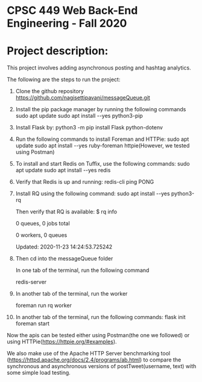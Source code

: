 # CPSC 449 Web Back-End Engineering - Fall 2020

# Project description: 

This project involves adding asynchronous posting and hashtag analytics.

The following are the steps to run the project:
1. Clone the github repository https://github.com/nagisettipavani/messageQueue.git
2. Install the pip package manager by running the following commands
    sudo apt update
    sudo apt install --yes python3-pip
   
3. Install Flask by:
    python3 -m pip install Flask python-dotenv
   
4. Run the following commands to install Foreman and HTTPie:
    sudo apt update
    sudo apt install --yes ruby-foreman httpie(However, we tested using Postman)

5. To install and start Redis on Tuffix, use the following commands:
    sudo apt update
    sudo apt install --yes redis

6. Verify that Redis is up and running:
    redis-cli ping 
    PONG

7. Install RQ using the following command:
    sudo apt install --yes python3-rq

    Then verify that RQ is available:
    $ rq info
    
    0 queues, 0 jobs total

    0 workers, 0 queues

    Updated: 2020-11-23 14:24:53.725242

8. Then cd into the messageQueue folder
    
    In one tab of the terminal, run the following command

    redis-server

9. In another tab of the terminal, run the worker

    foreman run rq worker

10. In another tab of the terminal, run the following commands:
    flask init
    foreman start


Now the apis can be tested either using Postman(the one we followed) or using HTTPie(https://httpie.org/#examples).

We also make use of the Apache HTTP Server benchmarking tool (https://httpd.apache.org/docs/2.4/programs/ab.html) to compare the synchronous and asynchronous versions of postTweet(username, text) with some simple load testing.





